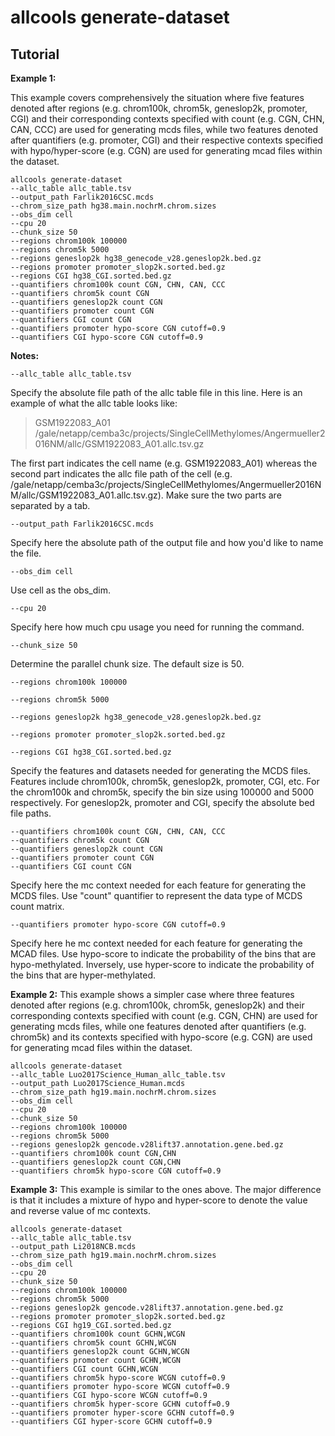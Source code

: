 # allcools generate-dataset

## Tutorial 

**Example 1:**

This example covers comprehensively the situation where five features denoted after regions (e.g. chrom100k, chrom5k, geneslop2k, promoter, CGI) and their corresponding contexts specified with count (e.g. CGN, CHN, CAN, CCC) are used for generating mcds files, while two features denoted after quantifiers (e.g. promoter, CGI) and their respective contexts specified with hypo/hyper-score (e.g. CGN) are used for generating mcad files within the dataset. 

    allcools generate-dataset 
    --allc_table allc_table.tsv
    --output_path Farlik2016CSC.mcds
    --chrom_size_path hg38.main.nochrM.chrom.sizes
    --obs_dim cell 
    --cpu 20
    --chunk_size 50
    --regions chrom100k 100000
    --regions chrom5k 5000
    --regions geneslop2k hg38_genecode_v28.geneslop2k.bed.gz
    --regions promoter promoter_slop2k.sorted.bed.gz
    --regions CGI hg38_CGI.sorted.bed.gz
    --quantifiers chrom100k count CGN, CHN, CAN, CCC
    --quantifiers chrom5k count CGN
    --quantifiers geneslop2k count CGN
    --quantifiers promoter count CGN
    --quantifiers CGI count CGN
    --quantifiers promoter hypo-score CGN cutoff=0.9
    --quantifiers CGI hypo-score CGN cutoff=0.9

**Notes:**

    --allc_table allc_table.tsv
Specify the absolute file path of the allc table file in this line. Here is an example of what the allc table looks like:

> GSM1922083_A01  /gale/netapp/cemba3c/projects/SingleCellMethylomes/Angermueller2016NM/allc/GSM1922083_A01.allc.tsv.gz

The first part indicates the cell name (e.g. GSM1922083_A01) whereas the second part indicates the allc file path of the cell (e.g. /gale/netapp/cemba3c/projects/SingleCellMethylomes/Angermueller2016NM/allc/GSM1922083_A01.allc.tsv.gz). Make sure the two parts are separated by a tab. 

    --output_path Farlik2016CSC.mcds
 Specify here the absolute path of the output file and how you'd like to name the file.  

    --obs_dim cell 
Use cell as the obs_dim. 

    --cpu 20
Specify here how much cpu usage you need for running the command. 

    --chunk_size 50
Determine the parallel chunk size. The default size is 50. 

    --regions chrom100k 100000

    --regions chrom5k 5000

    --regions geneslop2k hg38_genecode_v28.geneslop2k.bed.gz

    --regions promoter promoter_slop2k.sorted.bed.gz

    --regions CGI hg38_CGI.sorted.bed.gz
Specify the features and datasets needed for generating the MCDS files. Features include chrom100k, chrom5k, geneslop2k, promoter, CGI, etc. For the chrom100k and chrom5k, specify the bin size using 100000 and 5000 respectively. For geneslop2k, promoter and CGI, specify the absolute bed file paths. 

    --quantifiers chrom100k count CGN, CHN, CAN, CCC
    --quantifiers chrom5k count CGN
    --quantifiers geneslop2k count CGN
    --quantifiers promoter count CGN
    --quantifiers CGI count CGN
Specify here the mc context needed for each feature for generating the MCDS files. Use "count" quantifier to represent the data type of MCDS count matrix.

    --quantifiers promoter hypo-score CGN cutoff=0.9
Specify here he mc context needed for each feature for generating the MCAD files. Use hypo-score to indicate the probability of the bins that are hypo-methylated. Inversely, use hyper-score to indicate the probability of the bins that are hyper-methylated.  

**Example 2:**
This example shows a simpler case where three features denoted after regions (e.g. chrom100k, chrom5k, geneslop2k) and their corresponding contexts specified with count (e.g. CGN, CHN) are used for generating mcds files, while one features denoted after quantifiers (e.g. chrom5k) and its contexts specified with hypo-score (e.g. CGN) are used for generating mcad files within the dataset. 

    allcools generate-dataset   
    --allc_table Luo2017Science_Human_allc_table.tsv   
    --output_path Luo2017Science_Human.mcds   
    --chrom_size_path hg19.main.nochrM.chrom.sizes   
    --obs_dim cell   
    --cpu 20   
    --chunk_size 50   
    --regions chrom100k 100000   
    --regions chrom5k 5000   
    --regions geneslop2k gencode.v28lift37.annotation.gene.bed.gz
    --quantifiers chrom100k count CGN,CHN  
    --quantifiers geneslop2k count CGN,CHN  
    --quantifiers chrom5k hypo-score CGN cutoff=0.9  

 

**Example 3:**
This example is similar to the ones above. The major difference is that it includes a mixture of hypo and hyper-score to denote the value and reverse value of mc contexts. 

    allcools generate-dataset   
    --allc_table allc_table.tsv   
    --output_path Li2018NCB.mcds   
    --chrom_size_path hg19.main.nochrM.chrom.sizes   
    --obs_dim cell   
    --cpu 20   
    --chunk_size 50   
    --regions chrom100k 100000   
    --regions chrom5k 5000 
    --regions geneslop2k gencode.v28lift37.annotation.gene.bed.gz 
    --regions promoter promoter_slop2k.sorted.bed.gz 
    --regions CGI hg19_CGI.sorted.bed.gz 
    --quantifiers chrom100k count GCHN,WCGN 
    --quantifiers chrom5k count GCHN,WCGN 
    --quantifiers geneslop2k count GCHN,WCGN 
    --quantifiers promoter count GCHN,WCGN 
    --quantifiers CGI count GCHN,WCGN 
    --quantifiers chrom5k hypo-score WCGN cutoff=0.9 
    --quantifiers promoter hypo-score WCGN cutoff=0.9 
    --quantifiers CGI hypo-score WCGN cutoff=0.9 
    --quantifiers chrom5k hyper-score GCHN cutoff=0.9 
    --quantifiers promoter hyper-score GCHN cutoff=0.9 
    --quantifiers CGI hyper-score GCHN cutoff=0.9
